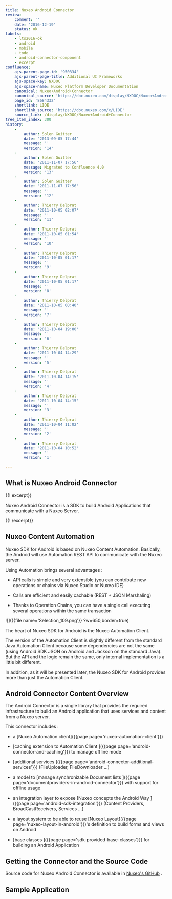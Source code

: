 ```yaml
---
title: Nuxeo Android Connector
review:
    comment: ''
    date: '2016-12-19'
    status: ok
labels:
    - lts2016-ok
    - android
    - mobile
    - todo
    - android-connector-component
    - excerpt
confluence:
    ajs-parent-page-id: '950334'
    ajs-parent-page-title: Additional UI Frameworks
    ajs-space-key: NXDOC
    ajs-space-name: Nuxeo Platform Developer Documentation
    canonical: Nuxeo+Android+Connector
    canonical_source: 'https://doc.nuxeo.com/display/NXDOC/Nuxeo+Android+Connector'
    page_id: '8684332'
    shortlink: LIOE
    shortlink_source: 'https://doc.nuxeo.com/x/LIOE'
    source_link: /display/NXDOC/Nuxeo+Android+Connector
tree_item_index: 300
history:
    -
        author: Solen Guitter
        date: '2013-09-05 17:44'
        message: ''
        version: '14'
    -
        author: Solen Guitter
        date: '2011-11-07 17:56'
        message: Migrated to Confluence 4.0
        version: '13'
    -
        author: Solen Guitter
        date: '2011-11-07 17:56'
        message: ''
        version: '12'
    -
        author: Thierry Delprat
        date: '2011-10-05 02:07'
        message: ''
        version: '11'
    -
        author: Thierry Delprat
        date: '2011-10-05 01:54'
        message: ''
        version: '10'
    -
        author: Thierry Delprat
        date: '2011-10-05 01:17'
        message: ''
        version: '9'
    -
        author: Thierry Delprat
        date: '2011-10-05 01:17'
        message: ''
        version: '8'
    -
        author: Thierry Delprat
        date: '2011-10-05 00:40'
        message: ''
        version: '7'
    -
        author: Thierry Delprat
        date: '2011-10-04 19:00'
        message: ''
        version: '6'
    -
        author: Thierry Delprat
        date: '2011-10-04 14:29'
        message: ''
        version: '5'
    -
        author: Thierry Delprat
        date: '2011-10-04 14:15'
        message: ''
        version: '4'
    -
        author: Thierry Delprat
        date: '2011-10-04 14:15'
        message: ''
        version: '3'
    -
        author: Thierry Delprat
        date: '2011-10-04 11:02'
        message: ''
        version: '2'
    -
        author: Thierry Delprat
        date: '2011-10-04 10:52'
        message: ''
        version: '1'

---
```

## What is Nuxeo Android Connector

{{! excerpt}}

Nuxeo Android Connector is a SDK to build Android Applications that communicate with a Nuxeo Server.

{{! /excerpt}}

## Nuxeo Content Automation

Nuxeo SDK for Android is based on Nuxeo Content Automation. Basically, the Android will use Automation REST API to communicate with the Nuxeo server.

Using Automation brings several advantages :

*   API calls is simple and very extensible
    (you can contribute new operations or chains via Nuxeo Studio or Nuxeo IDE)

*   Calls are efficient and easily cachable (REST + JSON Marshaling)

*   Thanks to Operation Chains, you can have a single call executing several operations within the same transaction

![]({{file name='Selection_109.png'}} ?w=650,border=true)

The heart of Nuxeo SDK for Android is the Nuxeo Automation Client.

The version of the Automation Client is slightly different from the standard Java Automation Client because some dependencies are not the same (using Android SDK JSON on Android and Jackson on the standard Java).
But the API and the logic remain the same, only internal implementation is a little bit different.

In addition, as it will be presented later, the Nuxeo SDK for Android provides more than just the Automation Client.

## Android Connector Content Overview

The Android Connector is a single library that provides the required infrastructure to build an Android application that uses services and content from a Nuxeo server.

This connector includes :

*   a [Nuxeo Automation client]({{page page='nuxeo-automation-client'}})

*   [caching extension to Automation Client ]({{page page='android-connector-and-caching'}}) to manage offline mode

*   [additional services ]({{page page='android-connector-additional-services'}}) (FileUploader, FileDownloader ...)

*   a model to [manage synchronizable Document lists ]({{page page='documentproviders-in-android-connector'}}) with support for offline usage

*   an integration layer to expose [Nuxeo concepts the Android Way ]({{page page='android-sdk-integration'}}) (Content Providers, BroadCastReceivers, Services ...)

*   a layout system to be able to reuse [Nuxeo Layout]({{page page='nuxeo-layout-in-android'}})'s definition to build forms and views on Android

*   [base classes ]({{page page='sdk-provided-base-classes'}}) for building an Android Application

## Getting the Connector and the Source Code

Source code for Nuxeo Android Connector is available in [Nuxeo's GitHub](https://github.com/nuxeo/nuxeo-android) .

## Sample Application
